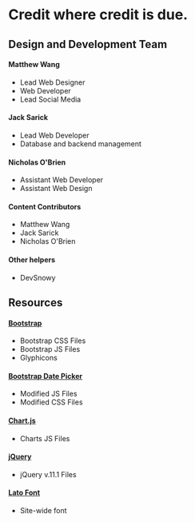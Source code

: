# Credit where credit is due.

## Design and Development Team
#### Matthew Wang
* Lead Web Designer
* Web Developer
* Lead Social Media

#### Jack Sarick
* Lead Web Developer
* Database and backend management

#### Nicholas O'Brien
* Assistant Web Developer
* Assistant Web Design

#### Content Contributors
* Matthew Wang
* Jack Sarick
* Nicholas O'Brien

#### Other helpers
* DevSnowy

## Resources

#### [Bootstrap](http://getbootstrap.com)
* Bootstrap CSS Files
* Bootstrap JS Files
* Glyphicons

#### [Bootstrap Date Picker](https://github.com/eternicode/bootstrap-datepicker)
* Modified JS Files
* Modified CSS Files

#### [Chart.js](http://www.chartjs.org/)
* Charts JS Files 

#### [jQuery](https://jquery.com/)
* jQuery v.11.1 Files

#### [Lato Font](https://www.google.com/fonts#UsePlace:use/Collection:Lato)
* Site-wide font
